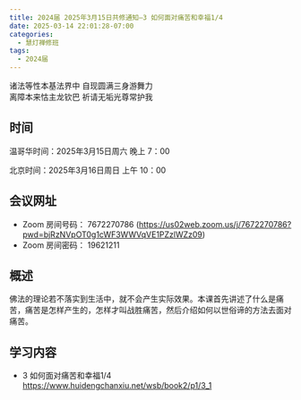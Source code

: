 ```yaml
---
title: 2024届 2025年3月15日共修通知—3 如何面对痛苦和幸福1/4
date: 2025-03-14 22:01:28-07:00
categories:
  - 慧灯禅修班
tags:
  - 2024届
---
```

诸法等性本基法界中 自现圆满三身游舞力\
离障本来怙主龙钦巴 祈请无垢光尊常护我

## 时间

温哥华时间：2025年3月15日周六   晚上 7：00  

北京时间：2025年3月16日周日  上午 10：00

## 会议网址

* Zoom 房间号码： 7672270786 (<https://us02web.zoom.us/j/7672270786?pwd=bjRzNVpOT0g1cWF3WWVqVE1PZzlWZz09>) 
* Zoom 房间密码： 19621211

## 概述

佛法的理论若不落实到生活中，就不会产生实际效果。本课首先讲述了什么是痛苦，痛苦是怎样产生的，怎样才叫战胜痛苦，然后介绍如何以世俗谛的方法去面对痛苦。

## 学习内容

* 3 如何面对痛苦和幸福1/4 ﻿ <https://www.huidengchanxiu.net/wsb/book2/p1/3_1>
